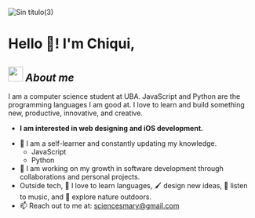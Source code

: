 ![Sin título(3)](https://github.com/chiquiQQ/chiquiQQ/assets/114885139/897fbf4a-c65d-4b57-bebc-8eafbffe7f16)

# Hello 👋! I'm Chiqui,

## <img src="https://media.giphy.com/media/ObNTw8Uzwy6KQ/giphy.gif" width="30px">&nbsp;***About me***

I am a computer science student at UBA. JavaScript and Python are the programming languages I am good at. I love to learn and build something new, productive, innovative, and creative.

* **I am interested in web designing and iOS development.**
- 🌱 I am a self-learner and constantly updating my knowledge.
  - JavaScript
  - Python 
- 🧮 I am working on my growth in software development through collaborations and personal projects.
- Outside tech, 📖 I love to learn languages, 🖌️ design new ideas, 🎵 listen to music, and 🌴 explore nature outdoors.
- 📫 Reach out to me at: <a href="mailto:sciencesmary@gmail.com">sciencesmary@gmail.com</a>


